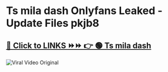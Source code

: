 
 # Ts mila dash Onlyfans Leaked - Update Files pkjb8

## <h2><a href="https://clipsfans.com/Ts_mila_dash&ref=git">🔗 Click to LINKS ⏩⏩ 👉 🟢 Ts mila dash </a></h2>

<a href="https://clipsfans.com/Ts_mila_dash&ref=git" rel="nofollow" data-target="animated-image.originalLink"><img src="https://i.ibb.co.com/xMMVF88/686577567.gif" alt="Viral Video Original" style="max-width: 100%; display: inline-block;" data-target="animated-image.originalImage"></a>

